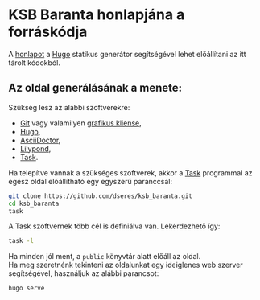 # KSB Baranta honlapjána a forráskódja

A [honlapot](www.ksb_baranta.hu) a [Hugo](https://gohugo.io/) statikus generátor segítségével lehet előállítani az itt tárolt kódokból. 

## Az oldal generálásának a menete:

Szükség lesz az alábbi szoftverekre:

  * [Git](https://git-scm.com/book/en/v2/Getting-Started-Installing-Git) vagy valamilyen [grafikus kliense](https://git-scm.com/downloads/guis),
  * [Hugo](https://gohugo.io/installation/),
  * [AsciiDoctor](https://docs.asciidoctor.org/asciidoctor/latest/install/),
  * [Lilypond](https://lilypond.org/doc/v2.24/Documentation/learning/installing),
  * [Task](https://taskfile.dev/installation/).

Ha telepítve vannak a szükséges szoftverek, akkor a [Task](https://taskfile.dev) programmal az egész oldal előállítható egy egyszerű paranccsal: 

```bash
git clone https://github.com/dseres/ksb_baranta.git
cd ksb_baranta
task
```

A Task szoftvernek több cél is definiálva van. Lekérdezhető így:

```bash
task -l
```

Ha minden jól ment, a `public` könyvtár alatt előáll az oldal. <br/>
Ha meg szeretnénk tekinteni az oldalunkat egy ideiglenes web szerver segítségével, használjuk az alábbi parancsot:
```bash
hugo serve
```

